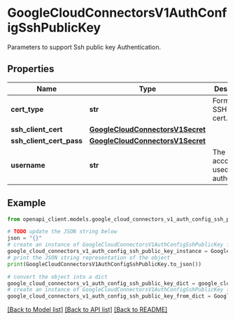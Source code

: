 # GoogleCloudConnectorsV1AuthConfigSshPublicKey

Parameters to support Ssh public key Authentication.

## Properties

Name | Type | Description | Notes
------------ | ------------- | ------------- | -------------
**cert_type** | **str** | Format of SSH Client cert. | [optional] 
**ssh_client_cert** | [**GoogleCloudConnectorsV1Secret**](GoogleCloudConnectorsV1Secret.md) |  | [optional] 
**ssh_client_cert_pass** | [**GoogleCloudConnectorsV1Secret**](GoogleCloudConnectorsV1Secret.md) |  | [optional] 
**username** | **str** | The user account used to authenticate. | [optional] 

## Example

```python
from openapi_client.models.google_cloud_connectors_v1_auth_config_ssh_public_key import GoogleCloudConnectorsV1AuthConfigSshPublicKey

# TODO update the JSON string below
json = "{}"
# create an instance of GoogleCloudConnectorsV1AuthConfigSshPublicKey from a JSON string
google_cloud_connectors_v1_auth_config_ssh_public_key_instance = GoogleCloudConnectorsV1AuthConfigSshPublicKey.from_json(json)
# print the JSON string representation of the object
print(GoogleCloudConnectorsV1AuthConfigSshPublicKey.to_json())

# convert the object into a dict
google_cloud_connectors_v1_auth_config_ssh_public_key_dict = google_cloud_connectors_v1_auth_config_ssh_public_key_instance.to_dict()
# create an instance of GoogleCloudConnectorsV1AuthConfigSshPublicKey from a dict
google_cloud_connectors_v1_auth_config_ssh_public_key_from_dict = GoogleCloudConnectorsV1AuthConfigSshPublicKey.from_dict(google_cloud_connectors_v1_auth_config_ssh_public_key_dict)
```
[[Back to Model list]](../README.md#documentation-for-models) [[Back to API list]](../README.md#documentation-for-api-endpoints) [[Back to README]](../README.md)


